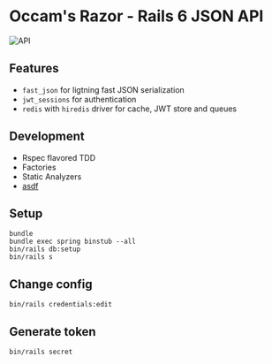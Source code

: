 # Occam's Razor - Rails 6 JSON API
![API](https://i.imgur.com/gxw5dxr.png)

## Features

* `fast_json` for ligtning fast JSON serialization
* `jwt_sessions` for authentication
* `redis` with `hiredis` driver for cache, JWT store and queues

## Development

* Rspec flavored TDD
* Factories
* Static Analyzers
* [asdf](https://github.com/asdf-vm/asdf)

## Setup

```
bundle
bundle exec spring binstub --all
bin/rails db:setup
bin/rails s
```

## Change config

```
bin/rails credentials:edit
```

## Generate token

```
bin/rails secret
```
